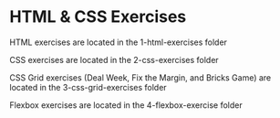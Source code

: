 # HTML & CSS Exercises

HTML exercises are located in the 1-html-exercises folder

CSS exercises are located in the 2-css-exercises folder

CSS Grid exercises (Deal Week, Fix the Margin, and Bricks Game) are located in the 3-css-grid-exercises folder

Flexbox exercises are located in the 4-flexbox-exercise folder